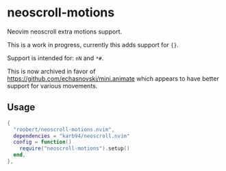 # neoscroll-motions

Neovim neoscroll extra motions support.

This is a work in progress, currently this adds support for `{}`.

Support is intended for: `nN` and `*#`.

This is now archived in favor of https://github.com/echasnovski/mini.animate which appears to have better support for various movements.

## Usage

``` lua
{
  "roobert/neoscroll-motions.nvim",
  dependencies = "karb94/neoscroll.nvim"
  config = function()
    require("neoscroll-motions").setup()
  end,
},
```
